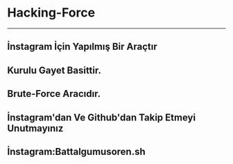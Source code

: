 # Hacking-Force
-------------------------------------------------------
İnstagram İçin Yapılmış Bir Araçtır
--------------------------------------------------------
Kurulu Gayet Basittir.
--------------------------------------------------------
Brute-Force Aracıdır.
--------------------------------------------------------
İnstagram'dan Ve Github'dan Takip Etmeyi Unutmayınız
--------------------------------------------------------
İnstagram:Battalgumusoren.sh
--------------------------------------------------------
